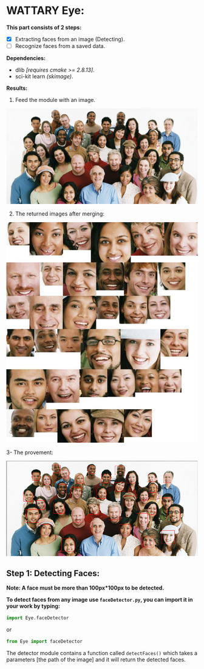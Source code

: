 # WATTARY Eye:

**This part consists of 2 steps:**
- [x] Extracting faces from an image (Detecting).
- [ ] Recognize faces from a saved data.

**Dependencies:**
- dlib *[requires cmake >= 2.8.13]*.
- sci-kit learn *(skimage)*.

**Results:**
1. Feed the module with an image.

![Input image](imgs/3818.jpg)

2. The returned images after merging:

![Merged output](imgs/merge_from_ofoct.jpg)

3- The provement:

![Detecting Provement](imgs/Screenshot%20from%202018-02-16%2000-37-36.png)


## Step 1: Detecting Faces:

**Note: A face must be more than 100px*100px to be detected.**

**To detect faces from any image use `faceDetector.py`, you can import it in your work by typing:**

```python
import Eye.faceDetector
```
or
```python
from Eye import faceDetector
```

The detector module contains a function called `detectFaces()` which takes a parameters [the path of the image] and it will return the detected faces.


